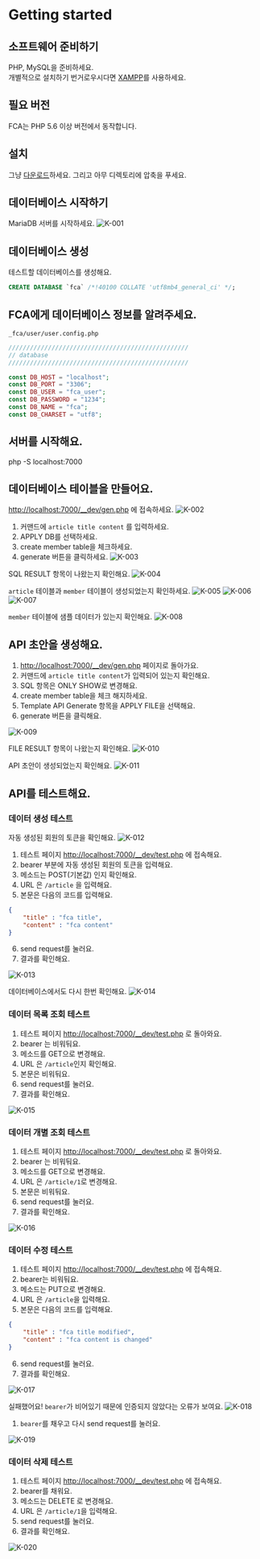 # Getting started
## 소프트웨어 준비하기
PHP, MySQL을 준비하세요.  
개별적으로 설치하기 번거로우시다면 [XAMPP](https://www.apachefriends.org/)를 사용하세요.

## 필요 버전
FCA는 PHP 5.6 이상 버전에서 동작합니다.

## 설치
그냥 [다운로드]()하세요. 그리고 아무 디렉토리에 압축을 푸세요.

## 데이터베이스 시작하기
MariaDB 서버를 시작하세요.
![K-001](https://github.com/freetercoder/fca/blob/main/capture/K-001.png)

## 데이터베이스 생성
테스트할 데이터베이스를 생성해요.
```SQL
CREATE DATABASE `fca` /*!40100 COLLATE 'utf8mb4_general_ci' */;
```

## FCA에게 데이터베이스 정보를 알려주세요.
`_fca/user/user.config.php`
```php
//////////////////////////////////////////////////
// database
//////////////////////////////////////////////////

const DB_HOST = "localhost";
const DB_PORT = "3306";
const DB_USER = "fca_user";
const DB_PASSWORD = "1234";
const DB_NAME = "fca";
const DB_CHARSET = "utf8";
```

## 서버를 시작해요.
php -S localhost:7000

## 데이터베이스 테이블을 만들어요.
[http://localhost:7000/__dev/gen.php](http://localhost:7000/__dev/gen.php) 에 접속하세요.
![K-002](https://github.com/freetercoder/fca/blob/main/capture/K-002.png)

1. 커맨드에 `article title content` 를 입력하세요.
2. APPLY DB를 선택하세요.
3. create member table을 체크하세요.
4. generate 버튼을 클릭하세요.
![K-003](https://github.com/freetercoder/fca/blob/main/capture/K-003.png)

SQL RESULT 항목이 나왔는지 확인해요.
![K-004](https://github.com/freetercoder/fca/blob/main/capture/K-004.png)

`article` 테이블과 `member` 테이블이 생성되었는지 확인하세요.
![K-005](https://github.com/freetercoder/fca/blob/main/capture/K-005.png)
![K-006](https://github.com/freetercoder/fca/blob/main/capture/K-006.png)
![K-007](https://github.com/freetercoder/fca/blob/main/capture/K-007.png)

`member` 테이블에 샘플 데이터가 있는지 확인해요.
![K-008](https://github.com/freetercoder/fca/blob/main/capture/K-008.png)

## API 초안을 생성해요.
1. [http://localhost:7000/__dev/gen.php](http://localhost:7000/__dev/gen.php) 페이지로 돌아가요.
2. 커맨드에 `article title content`가 입력되어 있는지 확인해요.
3. SQL 항목은 ONLY SHOW로 변경해요.
3. create member table을 체크 해지하세요.
4. Template API Generate 항목을 APPLY FILE을 선택해요.
5. generate 버튼을 클릭해요.

![K-009](https://github.com/freetercoder/fca/blob/main/capture/K-009.png)

FILE RESULT 항목이 나왔는지 확인해요.
![K-010](https://github.com/freetercoder/fca/blob/main/capture/K-010.png)

API 초안이 생성되었는지 확인해요.
![K-011](https://github.com/freetercoder/fca/blob/main/capture/K-011.png)

## API를 테스트해요.
### 데이터 생성 테스트
자동 생성된 회원의 토큰을 확인해요.
![K-012](https://github.com/freetercoder/fca/blob/main/capture/K-012.png)

1. 테스트 페이지 [http://localhost:7000/__dev/test.php](http://localhost:7000/__dev/test.php) 에 접속해요.
2. bearer 부분에 자동 생성된 회원의 토큰을 입력해요.
3. 메소드는 POST(기본값) 인지 확인해요.
4. URL 은 `/article` 을 입력해요.
5. 본문은 다음의 코드를 입력해요.

```JSON
{
    "title" : "fca title",
    "content" : "fca content"
}
```

6. send request를 눌러요.
7. 결과를 확인해요.

![K-013](https://github.com/freetercoder/fca/blob/main/capture/K-013.png)

데이터베이스에서도 다시 한번 확인해요.
![K-014](https://github.com/freetercoder/fca/blob/main/capture/K-014.png)

### 데이터 목록 조회 테스트
1. 테스트 페이지 [http://localhost:7000/__dev/test.php](http://localhost:7000/__dev/test.php) 로 돌아와요.
2. bearer 는 비워둬요.
3. 메소드를 GET으로 변경해요.
4. URL 은 `/article`인지 확인해요.
5. 본문은 비워둬요.
6. send request를 눌러요.
7. 결과를 확인해요.

![K-015](https://github.com/freetercoder/fca/blob/main/capture/K-015.png)

### 데이터 개별 조회 테스트
1. 테스트 페이지 [http://localhost:7000/__dev/test.php](http://localhost:7000/__dev/test.php) 로 돌아와요.
2. bearer 는 비워둬요.
3. 메소드를 GET으로 변경해요.
4. URL 은 `/article/1`로 변경해요.
5. 본문은 비워둬요.
6. send request를 눌러요.
7. 결과를 확인해요.

![K-016](https://github.com/freetercoder/fca/blob/main/capture/K-016.png)

### 데이터 수정 테스트
1. 테스트 페이지 [http://localhost:7000/__dev/test.php](http://localhost:7000/__dev/test.php) 에 접속해요.
2. bearer는 비워둬요.
3. 메소드는 PUT으로 변경해요.
4. URL 은 `/article`을 입력해요.
5. 본문은 다음의 코드를 입력해요.

```JSON
{
    "title" : "fca title modified",
    "content" : "fca content is changed"
}
```

6. send request를 눌러요.
7. 결과를 확인해요.

![K-017](https://github.com/freetercoder/fca/blob/main/capture/K-017.png)

실패했어요! `bearer`가 비어있기 때문에 인증되지 않았다는 오류가 보여요.
![K-018](https://github.com/freetercoder/fca/blob/main/capture/K-018.png)

1. `bearer`를 채우고 다시 send request를 눌러요.

![K-019](https://github.com/freetercoder/fca/blob/main/capture/K-019.png)

### 데이터 삭제 테스트
1. 테스트 페이지 [http://localhost:7000/__dev/test.php](http://localhost:7000/__dev/test.php) 에 접속해요.
2. bearer를 채워요.
3. 메소드는 DELETE 로 변경해요.
4. URL 은 `/article/1`을 입력해요.
5. send request를 눌러요.
6. 결과를 확인해요.

![K-020](https://github.com/freetercoder/fca/blob/main/capture/K-020.png)